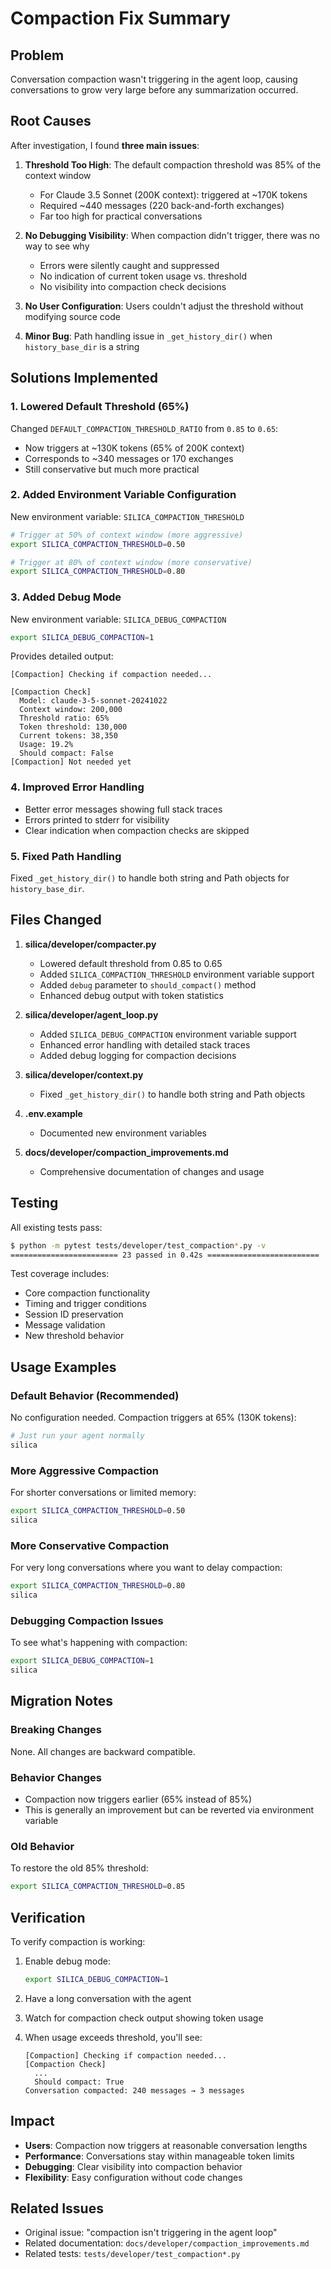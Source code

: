 # Compaction Fix Summary

## Problem

Conversation compaction wasn't triggering in the agent loop, causing conversations to grow very large before any summarization occurred.

## Root Causes

After investigation, I found **three main issues**:

1. **Threshold Too High**: The default compaction threshold was 85% of the context window
   - For Claude 3.5 Sonnet (200K context): triggered at ~170K tokens
   - Required ~440 messages (220 back-and-forth exchanges)
   - Far too high for practical conversations

2. **No Debugging Visibility**: When compaction didn't trigger, there was no way to see why
   - Errors were silently caught and suppressed
   - No indication of current token usage vs. threshold
   - No visibility into compaction check decisions

3. **No User Configuration**: Users couldn't adjust the threshold without modifying source code

4. **Minor Bug**: Path handling issue in `_get_history_dir()` when `history_base_dir` is a string

## Solutions Implemented

### 1. Lowered Default Threshold (65%)

Changed `DEFAULT_COMPACTION_THRESHOLD_RATIO` from `0.85` to `0.65`:
- Now triggers at ~130K tokens (65% of 200K context)
- Corresponds to ~340 messages or 170 exchanges
- Still conservative but much more practical

### 2. Added Environment Variable Configuration

New environment variable: `SILICA_COMPACTION_THRESHOLD`
```bash
# Trigger at 50% of context window (more aggressive)
export SILICA_COMPACTION_THRESHOLD=0.50

# Trigger at 80% of context window (more conservative)
export SILICA_COMPACTION_THRESHOLD=0.80
```

### 3. Added Debug Mode

New environment variable: `SILICA_DEBUG_COMPACTION`
```bash
export SILICA_DEBUG_COMPACTION=1
```

Provides detailed output:
```
[Compaction] Checking if compaction needed...

[Compaction Check]
  Model: claude-3-5-sonnet-20241022
  Context window: 200,000
  Threshold ratio: 65%
  Token threshold: 130,000
  Current tokens: 38,350
  Usage: 19.2%
  Should compact: False
[Compaction] Not needed yet
```

### 4. Improved Error Handling

- Better error messages showing full stack traces
- Errors printed to stderr for visibility
- Clear indication when compaction checks are skipped

### 5. Fixed Path Handling

Fixed `_get_history_dir()` to handle both string and Path objects for `history_base_dir`.

## Files Changed

1. **silica/developer/compacter.py**
   - Lowered default threshold from 0.85 to 0.65
   - Added `SILICA_COMPACTION_THRESHOLD` environment variable support
   - Added `debug` parameter to `should_compact()` method
   - Enhanced debug output with token statistics

2. **silica/developer/agent_loop.py**
   - Added `SILICA_DEBUG_COMPACTION` environment variable support
   - Enhanced error handling with detailed stack traces
   - Added debug logging for compaction decisions

3. **silica/developer/context.py**
   - Fixed `_get_history_dir()` to handle both string and Path objects

4. **.env.example**
   - Documented new environment variables

5. **docs/developer/compaction_improvements.md**
   - Comprehensive documentation of changes and usage

## Testing

All existing tests pass:
```bash
$ python -m pytest tests/developer/test_compaction*.py -v
======================== 23 passed in 0.42s =========================
```

Test coverage includes:
- Core compaction functionality
- Timing and trigger conditions  
- Session ID preservation
- Message validation
- New threshold behavior

## Usage Examples

### Default Behavior (Recommended)

No configuration needed. Compaction triggers at 65% (130K tokens):
```bash
# Just run your agent normally
silica
```

### More Aggressive Compaction

For shorter conversations or limited memory:
```bash
export SILICA_COMPACTION_THRESHOLD=0.50
silica
```

### More Conservative Compaction

For very long conversations where you want to delay compaction:
```bash
export SILICA_COMPACTION_THRESHOLD=0.80
silica
```

### Debugging Compaction Issues

To see what's happening with compaction:
```bash
export SILICA_DEBUG_COMPACTION=1
silica
```

## Migration Notes

### Breaking Changes
None. All changes are backward compatible.

### Behavior Changes
- Compaction now triggers earlier (65% instead of 85%)
- This is generally an improvement but can be reverted via environment variable

### Old Behavior
To restore the old 85% threshold:
```bash
export SILICA_COMPACTION_THRESHOLD=0.85
```

## Verification

To verify compaction is working:

1. Enable debug mode:
   ```bash
   export SILICA_DEBUG_COMPACTION=1
   ```

2. Have a long conversation with the agent

3. Watch for compaction check output showing token usage

4. When usage exceeds threshold, you'll see:
   ```
   [Compaction] Checking if compaction needed...
   [Compaction Check]
     ...
     Should compact: True
   Conversation compacted: 240 messages → 3 messages
   ```

## Impact

- **Users**: Compaction now triggers at reasonable conversation lengths
- **Performance**: Conversations stay within manageable token limits
- **Debugging**: Clear visibility into compaction behavior
- **Flexibility**: Easy configuration without code changes

## Related Issues

- Original issue: "compaction isn't triggering in the agent loop"
- Related documentation: `docs/developer/compaction_improvements.md`
- Related tests: `tests/developer/test_compaction*.py`
